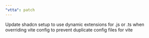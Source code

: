 ```yaml
---
"vtta": patch
---
```


Update shadcn setup to use dynamic extensions for .js or .ts when overriding vite config to prevent duplicate config files for vite
